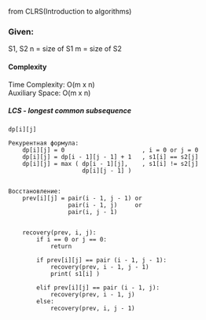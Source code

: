 from CLRS(Introduction to algorithms)

### Given:  
 S1, S2 
 n = size of S1
 m = size of S2

#### Complexity
Time Complexity: O(m x n)  
Auxiliary Space: O(m x n)    

##### LCS - longest common subsequence
    
    dp[i][j]
    
    Рекурентная формула:
        dp[i][j] = 0                      , i = 0 or j = 0
        dp[i][j] = dp[i - 1][j - 1] + 1   , s1[i] == s2[j]
        dp[i][j] = max ( dp[i - 1][j],    , s1[i] != s2[j]
                         dp[i][j - 1] )   
  
    
    Восстановление:
        prev[i][j] = pair(i - 1, j - 1) or
                     pair(i - 1, j)     or
                     pair(i, j - 1)
                   
                     
        recovery(prev, i, j):
            if i == 0 or j == 0:
                return
             
            if prev[i][j] == pair (i - 1, j - 1):
                recovery(prev, i - 1, j - 1)
                print( s1[i] )
                
            elif prev[i][j] == pair (i - 1, j):
                recovery(prev, i - 1, j)
            else:
                recovery(prev, i, j - 1)